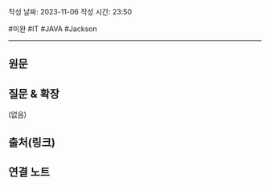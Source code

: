 ﻿작성 날짜: 2023-11-06
작성 시간: 23:50

#미완 #IT #JAVA #Jackson 

----
## 원문


## 질문 & 확장

(없음)

## 출처(링크)


## 연결 노트










